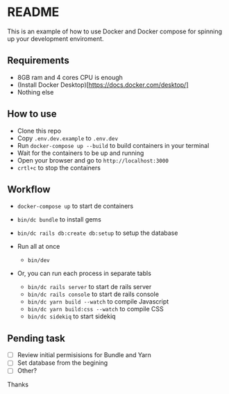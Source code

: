 # README

This is an example of how to use Docker and Docker compose for spinning up your development enviroment.

## Requirements
- 8GB ram and 4 cores CPU is enough
- (Install Docker Desktop)[https://docs.docker.com/desktop/]
- Nothing else

## How to use
- Clone this repo
- Copy `.env.dev.example` to `.env.dev`
- Run `docker-compose up --build` to build containers in your terminal
- Wait for the containers to be up and running
- Open your browser and go to `http://localhost:3000`
- `crtl+c` to stop the containers

## Workflow
- `docker-compose up` to start de containers
- `bin/dc bundle`  to install gems
- `bin/dc rails db:create db:setup` to setup the database

- Run all at once
  - `bin/dev`

- Or, you can run each process in separate tabls
  - `bin/dc rails server` to start de rails server
  - `bin/dc rails console` to start de rails console
  - `bin/dc yarn build --watch` to compile Javascript
  - `bin/dc yarn build:css --watch` to compile CSS
  - `bin/dc sidekiq` to start sidekiq


## Pending task
- [ ] Review initial permisisions for Bundle and Yarn
- [ ] Set database from the begining 
- [ ] Other?

Thanks

